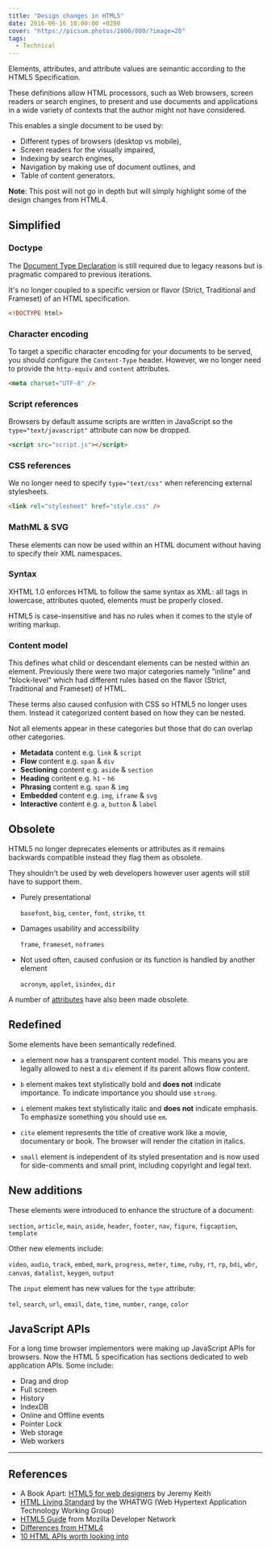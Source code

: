 ```yaml
---
title: "Design changes in HTML5"
date: 2016-06-16 10:00:00 +0200
cover: "https://picsum.photos/1600/800/?image=20"
tags:
  - Technical
---
```


Elements, attributes, and attribute values are semantic according to the
HTML5 Specification.

These definitions allow HTML processors, such as Web browsers, screen readers
or search engines, to present and use documents and applications in a wide
variety of contexts that the author might not have considered.

This enables a single document to be used by:

- Different types of browsers (desktop vs mobile),
- Screen readers for the visually impaired,
- Indexing by search engines,
- Navigation by making use of document outlines, and
- Table of content generators.

**Note**: This post will not go in depth but will simply highlight some of the design
changes from HTML4.

## Simplified

### Doctype

The [Document Type Declaration](https://html.spec.whatwg.org/multipage/syntax.html#the-doctype)
is still required due to legacy reasons but is pragmatic compared
to previous iterations.

It's no longer coupled to a specific version or flavor (Strict, Traditional and
Frameset) of an HTML specification.

```html
<!DOCTYPE html>
```

### Character encoding

To target a specific character encoding for your documents to be served, you
should configure the `Content-Type` header. However, we no longer need to
provide the `http-equiv` and `content` attributes.

```html
<meta charset="UTF-8" />
```

### Script references

Browsers by default assume scripts are written in JavaScript so the
`type="text/javascript"` attribute can now be dropped.

```html
<script src="script.js"></script>
```

### CSS references

We no longer need to specify `type="text/css"` when referencing external
stylesheets.

```html
<link rel="stylesheet" href="style.css" />
```

### MathML & SVG

These elements can now be used within an HTML document without having to specify
their XML namespaces.

### Syntax

XHTML 1.0 enforces HTML to follow the same syntax as XML: all tags in lowercase,
attributes quoted, elements must be properly closed.

HTML5 is case-insensitive and has no rules when it comes to the style of
writing markup.

### Content model

This defines what child or descendant elements can be nested within an element.
Previously there were two major categories namely "inline" and "block-level"
which had different rules based on the flavor (Strict, Traditional and Frameset)
of HTML.

These terms also caused confusion with CSS so HTML5 no longer uses them.
Instead it categorized content based on how they can be nested.

Not all elements appear in these categories but those that do can overlap
other categories.

- **Metadata** content e.g. `link` & `script`
- **Flow** content e.g. `span` & `div`
- **Sectioning** content e.g. `aside` & `section`
- **Heading** content e.g. `h1` - `h6`
- **Phrasing** content e.g. `span` & `img`
- **Embedded** content e.g. `img`, `iframe` & `svg`
- **Interactive** content e.g. `a`, `button` & `label`

## Obsolete

HTML5 no longer deprecates elements or attributes as it remains backwards
compatible instead they flag them as obsolete.

They shouldn't be used by web developers however user agents will still have
to support them.

- Purely presentational

  `basefont`, `big`, `center`, `font`, `strike`, `tt`

- Damages usability and accessibility

  `frame`, `frameset`, `noframes`

- Not used often, caused confusion or its function is handled by another element

  `acronym`, `applet`, `isindex`, `dir`

A number of [attributes](https://www.w3.org/TR/html5-diff/#obsolete-attributes)
have also been made obsolete.

## Redefined

Some elements have been semantically redefined.

- `a` element now has a transparent content model. This means you are legally
  allowed to nest a `div` element if its parent allows flow content.

- `b` element makes text stylistically bold and **does not** indicate importance. To
  indicate importance you should use `strong`.

- `i` element makes text stylistically italic and **does not** indicate emphasis. To
  emphasize something you should use `em`.

- `cite` element represents the title of creative work like a movie, documentary or
  book. The browser will render the citation in italics.

- `small` element is independent of its styled presentation and is now used for
  side-comments and small print, including copyright and legal text.

## New additions

These elements were introduced to enhance the structure of a document:

`section`, `article`, `main`, `aside`, `header`, `footer`, `nav`, `figure`,
`figcaption`, `template`

Other new elements include:

`video`, `audio`, `track`, `embed`, `mark`, `progress`, `meter`, `time`, `ruby`,
`rt`, `rp`, `bdi`, `wbr`, `canvas`, `datalist`, `keygen`, `output`

The `input` element has new values for the `type` attribute:

`tel`, `search`, `url`, `email`, `date`, `time`, `number`, `range`, `color`

## JavaScript APIs

For a long time browser implementors were making up JavaScript APIs for
browsers. Now the HTML 5 specification has sections dedicated to web application
APIs. Some include:

- Drag and drop
- Full screen
- History
- IndexDB
- Online and Offline events
- Pointer Lock
- Web storage
- Web workers

---

## References

- A Book Apart: [HTML5 for web designers](https://abookapart.com/products/html5-for-web-designers)
  by Jeremy Keith
- [HTML Living Standard](https://html.spec.whatwg.org/multipage/index.html) by
  the WHATWG (Web Hypertext Application Technology Working Group)
- [HTML5 Guide](https://developer.mozilla.org/en-US/docs/Web/Guide/HTML/HTML5)
  from Mozilla Developer Network
- [Differences from HTML4](https://www.w3.org/TR/html5-diff/)
- [10 HTML APIs worth looking into](https://www.sitepoint.com/10-html5-apis-worth-looking/)
